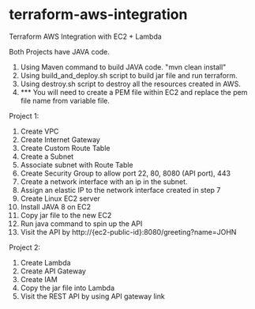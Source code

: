# terraform-aws-integration
Terraform AWS Integration with EC2 + Lambda

Both Projects have JAVA code. 
1. Using Maven command to build JAVA code. "mvn clean install"
2. Using build_and_deploy.sh script to build jar file and run terraform.
3. Using destroy.sh script to destroy all the resources created in AWS.
4. *** You will need to create a PEM file within EC2 and replace the pem file name from variable file.


Project 1:
1. Create VPC
2. Create Internet Gateway 
3. Create Custom Route Table 
4. Create a Subnet
5. Associate subnet with Route Table
6. Create Security Group to allow port 22, 80, 8080 (API port), 443
7. Create a network interface with an ip in the subnet. 
8. Assign an elastic IP to the network interface created in step 7
9. Create Linux EC2 server
10. Install JAVA 8 on EC2
11. Copy jar file to the new EC2
12. Run java command to spin up the API
13. Visit the API by http://{ec2-public-id}:8080/greeting?name=JOHN


Project 2:
1. Create Lambda 
2. Create API Gateway
3. Create IAM
4. Copy the jar file into Lambda
5. Visit the REST API by using API gateway link
